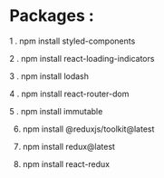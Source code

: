 # Packages :

1 . npm install styled-components

2 . npm install react-loading-indicators

3 . npm install lodash

4 . npm install react-router-dom

5 . npm install immutable

6. npm install @reduxjs/toolkit@latest

7. npm install redux@latest

8. npm install react-redux